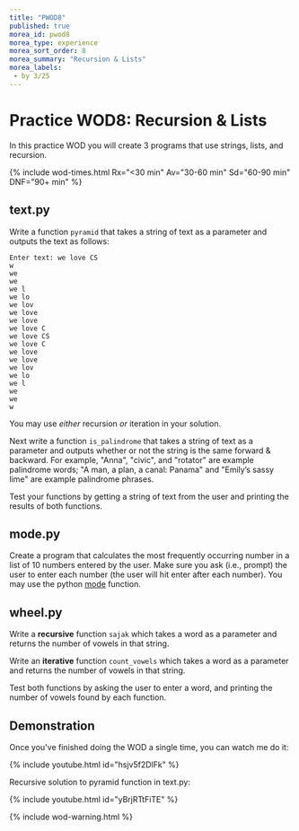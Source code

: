 ```yaml
---
title: "PWOD8"
published: true
morea_id: pwod8
morea_type: experience
morea_sort_order: 8
morea_summary: "Recursion & Lists"
morea_labels:
 - by 3/25
---
```

# Practice WOD8: Recursion & Lists

In this practice WOD you will create 3 programs that use strings, lists, and recursion.

{% include wod-times.html Rx="<30 min" Av="30-60 min" Sd="60-90 min" DNF="90+ min" %}

## text.py

Write a function `pyramid` that takes a string of text as a parameter and outputs the text as follows:

    Enter text: we love CS
	w
	we
	we 
	we l
	we lo
	we lov
	we love
	we love 
	we love C
	we love CS
	we love C
	we love 
	we love
	we lov
	we lo
	we l
	we 
	we
	w

You may use *either* recursion *or* iteration in your solution.

Next write a function `is_palindrome` that takes a string of text as a parameter and outputs whether or not the string is the same forward & backward. For example, "Anna", "civic", and "rotator" are example palindrome words; "A man, a plan, a canal: Panama" and "Emily’s sassy lime" are example palindrome phrases.

Test your functions by getting a string of text from the user and printing the results of both functions.

<!--## baby_mangle.py-->

## mode.py

Create a program that calculates the most frequently occurring number in a list of 10 numbers entered by the user. Make sure you ask (i.e., prompt) the user to enter each number (the user will hit enter after each number). You may use the python [mode](https://docs.python.org/3.4/library/statistics.html#statistics.mode) function.

## wheel.py

Write a **recursive** function `sajak` which takes a word as a parameter and returns the number of vowels in that string.

Write an **iterative** function `count_vowels` which takes a word as a parameter and returns the number of vowels in that string.

Test both functions by asking the user to enter a word, and printing the number of vowels found by each function.


## Demonstration

<!--*Coming soon...*-->

Once you've finished doing the WOD a single time, you can watch me do it:

{% include youtube.html id="hsjv5f2DlFk" %}

Recursive solution to pyramid function in text.py:

{% include youtube.html id="yBrjRTtFiTE" %}

{% include wod-warning.html %}

